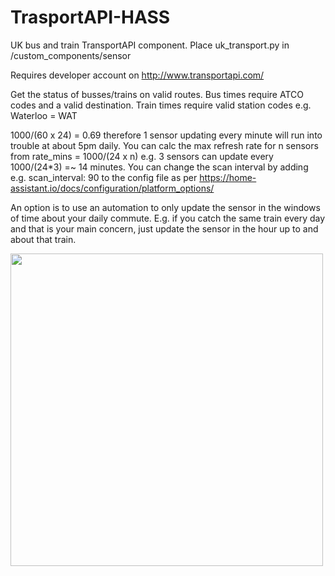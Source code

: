 # TrasportAPI-HASS
UK bus and train TransportAPI component. Place uk_transport.py in /custom_components/sensor

Requires developer account on http://www.transportapi.com/

Get the status of busses/trains on valid routes. Bus times require ATCO codes and a valid destination.
Train times require valid station codes e.g. Waterloo = WAT

1000/(60 x 24) = 0.69 therefore 1 sensor updating every minute will run into trouble at about 5pm daily. You can calc the max refresh rate for n sensors from rate_mins = 1000/(24 x n) e.g. 3 sensors can update every 1000/(24*3) =~ 14 minutes.
You can change the scan interval by adding e.g. scan_interval: 90 to the config file as per https://home-assistant.io/docs/configuration/platform_options/

An option is to use an automation to only update the sensor in the windows of time about your daily commute. E.g. if you catch the same train every day and that is your main concern, just update the sensor in the hour up to and about that train.

<img src="https://github.com/robmarkcole/TrasportAPI-HASS/blob/master/Usage.png" width="500" >
